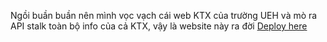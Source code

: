 Ngồi buần buần nên mình vọc vạch cái web KTX của trường UEH và mò ra API stalk toàn bộ info của cả KTX, vậy là website này ra đời
[Deploy here](https://kreazyme.github.io/face-app-deploy/)